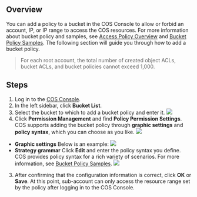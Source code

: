 ## Overview

You can add a policy to a bucket in the COS Console to allow or forbid an account, IP, or IP range to access the COS resources. For more information about bucket policy and samples, see [Access Policy Overview](https://intl.cloud.tencent.com/document/product/436/18023) and [Bucket Policy Samples](https://intl.cloud.tencent.com/document/product/436/18031). The following section will guide you through how to add a bucket policy.

> For each root account, the total number of created object ACLs, bucket ACLs, and bucket policies cannot exceed 1,000.

## Steps

1. Log in to the [COS Console](https://console.cloud.tencent.com/cos5).
2. In the left sidebar, click **Bucket List**.
3. Select the bucket to which to add a bucket policy and enter it.
![](https://main.qcloudimg.com/raw/cce97e71006f02e42729873b911ad0e0.png)
2. Click **Permission Management** and find **Policy Permission Settings**. COS supports adding the bucket policy through **graphic settings** and **policy syntax**, which you can choose as you like.
![](https://main.qcloudimg.com/raw/4bb021375a39023a729461b987e4568c.png)
 - **Graphic settings**
 Below is an example:
![](https://main.qcloudimg.com/raw/56918d31ca17e475dc5ec7eb23949bb2.png)
 - **Strategy grammar**
 Click **Edit** and enter the policy syntax you define. COS provides policy syntax for a rich variety of scenarios. For more information, see [Bucket Policy Samples](https://intl.cloud.tencent.com/document/product/436/18031).
   ![](https://main.qcloudimg.com/raw/773c123bdab260bea196f6830eb288e2.png)
3. After confirming that the configuration information is correct, click **OK** or **Save**. At this point, sub-account can only access the resource range set by the policy after logging in to the COS Console.

